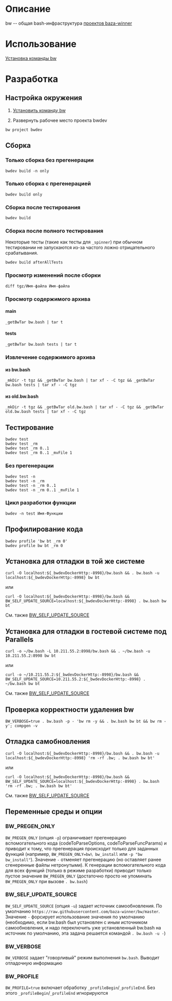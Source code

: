 
# Описание

bw -- общая bash-инфраструктура [проектов baza-winner](https://github.com/baza-winner)

# Использование

[install_bw]: https://github.com/baza-winner/bw/wiki/%D0%A3%D1%81%D1%82%D0%B0%D0%BD%D0%BE%D0%B2%D0%BA%D0%B0-%D0%BA%D0%BE%D0%BC%D0%B0%D0%BD%D0%B4%D1%8B-bw

[Установка команды bw][install_bw]

# Разработка

## Настройка окружения

1. [Установить команду bw][install_bw] 

2. Развернуть рабочее место проекта bwdev

```
bw project bwdev
```

## Сборка

### Только сборка без прегенерации

```
bwdev build -n only
```

### Только сборка с прегенерацией

```
bwdev build only
```

### Cборка после тестирования

```
bwdev build
```

### Сборка после полного тестирования

Некоторые тесты (такие как тесты для `_spinner`) при обычном тестировании не запускаются из-за частого ложно отрицательного срабатывания. 

```
bwdev build afterAllTests
```

### Просмотр изменений после сборки

```
diff tgz/Имя-файла Имя-файла
```

### Просмотр содержимого архива

#### main

```
_getBwTar bw.bash | tar t
```

#### tests

```
_getBwTar bw.bash tests | tar t
```

### Извлечение содержимого архива

#### из bw.bash

```
_mkDir -t tgz && _getBwTar bw.bash | tar xf - -C tgz && _getBwTar bw.bash tests | tar xf - -C tgz
```

#### из old.bw.bash

```
_mkDir -t tgz && _getBwTar old.bw.bash | tar xf - -C tgz && _getBwTar old.bw.bash tests | tar xf - -C tgz
```

## Тестирование

```
bwdev test
bwdev test _rm
bwdev test _rm 0..1
bwdev test _rm 0..1 _mvFile 1
```

### Без прегенерации

```
bwdev test -n 
bwdev test -n _rm
bwdev test -n _rm 0..1
bwdev test -n _rm 0..1 _mvFile 1
```

### Цикл разработки функции

```
bwdev -n test Имя-Функции
```

## Профилирование кода

```
bwdev profile 'bw bt _rm 0'
bwdev profile bw bt _rm 0
```

## Установка для отладки в той же системе

```
curl -O localhost:${_bwdevDockerHttp:-8998}/bw.bash && . bw.bash -u localhost:${_bwdevDockerHttp:-8998} bw bt
```

или

```
curl -O localhost:${_bwdevDockerHttp:-8998}/bw.bash && BW_SELF_UPDATE_SOURCE=localhost:${_bwdevDockerHttp:-8998} . bw.bash bw bt
```

См. также [BW_SELF_UPDATE_SOURCE](#bw_self_update_source)

## Установка для отладки в гостевой системе под Parallels

```
curl -o ~/bw.bash -L 10.211.55.2:8998/bw.bash && . ~/bw.bash -u 10.211.55.2:8998 bw bt
```

или

```
curl -o ~/10.211.55.2:${_bwdevDockerHttp:-8998}/bw.bash && BW_SELF_UPDATE_SOURCE=10.211.55.2:${_bwdevDockerHttp:-8998} . ~/bw.bash bw bt
```

См. также [BW_SELF_UPDATE_SOURCE](#bw_self_update_source)

## Проверка корректности удаления bw

```
BW_VERBOSE=true . bw.bash -p - 'bw rm -y && . bw.bash bw bt && bw rm -y'; compgen -v
```

## Отладка самобновления

```
curl -O localhost:${_bwdevDockerHttp:-8998}/bw.bash && . bw.bash -u localhost:${_bwdevDockerHttp:-8998} 'rm -rf .bw; . bw.bash bw bt'
```

или

```
curl -O localhost:${_bwdevDockerHttp:-8998}/bw.bash && BW_SELF_UPDATE_SOURCE=localhost:${_bwdevDockerHttp:-8998} . bw.bash 'rm -rf .bw; . bw.bash bw bt'
```

См. также [BW_SELF_UPDATE_SOURCE](#bw_self_update_source)

## Переменные среды и опции

### BW_PREGEN_ONLY

`BW_PREGEN_ONLY` (опция `-p`) ограничивает прегенерацию вспомогательного кода (codeToParseOptions, codeToParseFuncParams) и приводит к тому, что прегенерация происходит только для заданных функций (например, `BW_PREGEN_ONLY=bw\ bw_install` или `-p "bw bw_install"`). Значение `-` отменяет прегенерацию (но оставляет ранее сгенеренные файлы нетронутыми). К генерации вспомогательного кода для всех функций (только в режиме разработки) приводит только пустое значение `BW_PREGEN_ONLY` (достаточно просто не упоминать `BW_PREGEN_ONLY` при вызове `. bw.bash`)

### BW_SELF_UPDATE_SOURCE

`BW_SELF_UPDATE_SOURCE` (опция `-u`) задает источник самообновления. По умолчанию `https://raw.githubusercontent.com/baza-winner/bw/master`.
Значение `-` форсирует использование значения по умолчанию (необходимо, если bw.bash был установлен с иным источником самообновления, и надо переключить уже установленный bw.bash на источник по умолчанию, эта задача решается командой `. bw.bash -u -`)

### BW_VERBOSE

`BW_VERBOSE` задает "говорливый" режим выполнения `bw.bash`. Выводит отладочную информацию

### BW_PROFILE

`BW_PROFILE=true` включает обработку `_profileBegin`/`_profileEnd`. Без этого `_profileBegin`/`_profileEnd` игнорируются

